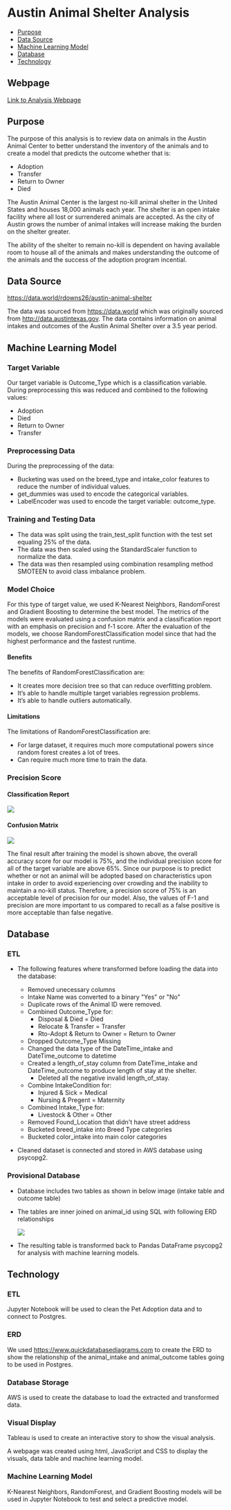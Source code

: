 # Austin Animal Shelter Analysis

- [Purpose](#purpose)
- [Data Source](#data_source)
- [Machine Learning Model](#machine)
- [Database](#database)
- [Technology](#tech)

## Webpage 
[Link to Analysis Webpage](https://bweirich.github.io/Animal_Shelter_Analysis/)

<a name="purpose"></a>
## Purpose

The purpose of this analysis is to review data on animals in the Austin Animal Center to better understand the inventory of the animals and to create a model that predicts the outcome whether that is:

- Adoption
- Transfer
- Return to Owner
- Died

The Austin Animal Center is the largest no-kill animal shelter in the United States and houses 18,000 animals each year. The shelter is an open intake facility where all lost or surrendered animals are accepted. As the city of Austin grows the number of animal intakes will increase making the burden on the shelter greater.

The ability of the shelter to remain no-kill is dependent on having available room to house all of the animals and makes understanding the outcome of the animals and the success of the adoption program incential.

<a name="data_source"></a>
## Data Source

https://data.world/rdowns26/austin-animal-shelter

The data was sourced from https://data.world which was originally sourced from http://data.austintexas.gov. The data contains information on animal intakes and outcomes of the Austin Animal Shelter over a 3.5 year period.

<a name="machine"></a>
## Machine Learning Model

### Target Variable

Our target variable is Outcome_Type which is a classification variable.  During preprocessing this was reduced and combined to the following values:
- Adoption
- Died
- Return to Owner
- Transfer

### Preprocessing Data

During the preprocessing of the data: 
- Bucketing was used on the breed_type and intake_color features to reduce the number of individual values. 
- get_dummies was used to encode the categorical variables. 
- LabelEncoder was used to encode the target variable: outcome_type. 

### Training and Testing Data

- The data was split using the train_test_split function with the test set equaling 25% of the data. 
- The data was then scaled using the StandardScaler function to normalize the data.
- The data was then resampled using combination resampling method SMOTEEN to avoid class imbalance problem.

### Model Choice

For this type of target value, we used K-Nearest Neighbors, RandomForest and Gradient Boosting to determine the best model. The metrics of the models were evaluated using a confusion matrix and a classification report with an emphasis on precision and f-1 score. After the evaluation of the models, we choose RandomForestClassification model since that had the highest performance and the fastest runtime.

#### Benefits

The benefits of RandomForestClassification are:
- It creates more decision tree so that can reduce overfitting problem.
- It’s able to handle multiple target variables regression problems.
- It’s able to handle outliers automatically.

#### Limitations
The limitations of RandomForestClassification are:
- For large dataset, it requires much more computational powers since random forest creates a lot of trees.
- Can require much more time to train the data.


### Precision Score

#### Classification Report
![](https://raw.githubusercontent.com/bweirich/Animal_Shelter_Analysis/main/images/class_report.PNG)

#### Confusion Matrix
![](https://raw.githubusercontent.com/bweirich/Animal_Shelter_Analysis/main/images/confusion_matrix.PNG)

The final result after training the model is shown above, the overall accuracy score for our model is 75%, and the individual precision score for all of the target variable are above 65%. Since our purpose is to predict whether or not an animal will be adopted based on characteristics upon intake in order to avoid experiencing over crowding and the inability to maintain a no-kill status. Therefore, a precision score of 75% is an acceptable level of precision for our model. Also, the values of F-1 and precision are more important to us compared to recall as a false positive is more acceptable than false negative.

<a name="database"></a>
## Database 

### ETL

- The following features where transformed before loading the data into the database:
  - Removed unecessary columns
  - Intake Name was converted to a binary "Yes" or "No"
  - Duplicate rows of the Animal ID were removed.
  - Combined Outcome_Type for:
    - Disposal & Died = Died
    - Relocate & Transfer = Transfer
    - Rto-Adopt & Return to Owner = Return to Owner
  - Dropped Outcome_Type Missing 
  - Changed the data type of the DateTime_intake and DateTime_outcome to datetime
  - Created a length_of_stay column from DateTime_intake and DateTime_outcome to produce length of stay at the shelter.
    - Deleted all the negative invalid length_of_stay.
  - Combine IntakeCondition for:
    - Injured & Sick = Medical
    - Nursing & Pregent = Maternity
  - Combined Intake_Type for:
    - Livestock & Other = Other
  - Removed Found_Location that didn't have street address
  - Bucketed breed_intake into Breed Type categories
  - Bucketed color_intake into main color categories

- Cleaned dataset is connected and stored in AWS database using psycopg2.

### Provisional Database

- Database includes two tables as shown in below image (intake table and outcome table)
- The tables are inner joined on animal_id using SQL with following ERD relationships

  ![](https://raw.githubusercontent.com/bweirich/Animal_Shelter_Analysis/main/images/segment1_ERD.png)

- The resulting table is transformed back to Pandas DataFrame psycopg2 for analysis with machine learning models. 

<a name="tech"></a>
## Technology

### ETL

Jupyter Notebook will be used to clean the Pet Adoption data and to connect to Postgres.

### ERD

We used https://www.quickdatabasediagrams.com to create the ERD to show the relationship of the animal_intake and animal_outcome tables going to be used in Postgres.

### Database Storage

AWS is used to create the database to load the extracted and transformed data.

### Visual Display

Tableau is used to create an interactive story to show the visual analysis.

A webpage was created using html, JavaScript and CSS to display the visuals, data table and machine learning model. 

### Machine Learning Model

K-Nearest Neighbors, RandomForest, and Gradient Boosting models will be used in Jupyter Notebook to test and select a predictive model.
